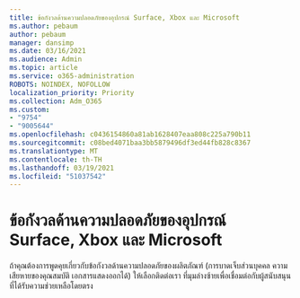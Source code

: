 ```yaml
---
title: ข้อกังวลด้านความปลอดภัยของอุปกรณ์ Surface, Xbox และ Microsoft
ms.author: pebaum
author: pebaum
manager: dansimp
ms.date: 03/16/2021
ms.audience: Admin
ms.topic: article
ms.service: o365-administration
ROBOTS: NOINDEX, NOFOLLOW
localization_priority: Priority
ms.collection: Adm_O365
ms.custom:
- "9754"
- "9005644"
ms.openlocfilehash: c0436154860a81ab1628407eaa808c225a790b11
ms.sourcegitcommit: c08bed4071baa3bb5879496df3ed44fb828c8367
ms.translationtype: MT
ms.contentlocale: th-TH
ms.lasthandoff: 03/19/2021
ms.locfileid: "51037542"
---
```

# <a name="surface-xbox-and-microsoft-devices-safety-concerns"></a>ข้อกังวลด้านความปลอดภัยของอุปกรณ์ Surface, Xbox และ Microsoft

ถ้าคุณต้องการพูดคุยเกี่ยวกับข้อกังวลด้านความปลอดภัยของผลิตภัณฑ์ (การบาดเจ็บส่วนบุคคล ความเสียหายของคุณสมบัติ เอกสารแสดงออกได้) ให้เลือกติดต่อเรา ที่มุมล่างซ้ายเพื่อเชื่อมต่อกับผู้สนับสนุนที่ได้รับความช่วยเหลือโดยตรง